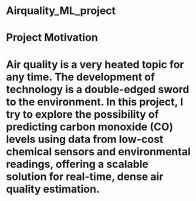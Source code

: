 # Airquality_ML_project
# Project Motivation
# Air quality is a very heated topic for any time. The development of technology is a double-edged sword to the environment. In this project, I try to explore the possibility of predicting carbon monoxide (CO) levels using data from low-cost chemical sensors and environmental readings, offering a scalable solution for real-time, dense air quality estimation.
